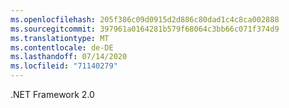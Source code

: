 ```yaml
---
ms.openlocfilehash: 205f386c09d0915d2d886c80dad1c4c8ca002888
ms.sourcegitcommit: 397961a0164281b579f68064c3bb66c071f374d9
ms.translationtype: MT
ms.contentlocale: de-DE
ms.lasthandoff: 07/14/2020
ms.locfileid: "71140279"
---
```

.NET Framework 2.0